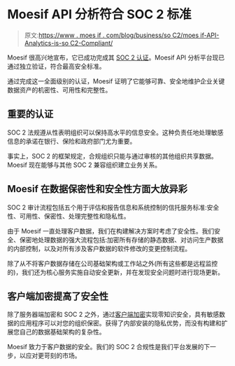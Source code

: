 # Moesif API 分析符合 SOC 2 标准

> 原文:[https://www . moes if . com/blog/business/so C2/moes if-API-Analytics-is-so C2-Compliant/](https://www.moesif.com/blog/business/soc2/Moesif-API-Analytics-is-SOC2-Compliant/)

Moesif 很高兴地宣布，它已成功完成其 [SOC 2 认证](https://us.aicpa.org/interestareas/frc/assuranceadvisoryservices/aicpasoc2report.html)。Moesif API 分析平台现已通过独立验证，符合最高安全标准。

通过完成这一全面级别的认证，Moesif 证明了它能够可靠、安全地维护企业关键数据资产的机密性、可用性和完整性。

## 重要的认证

SOC 2 法规遵从性表明组织可以保持高水平的信息安全。这种负责任地处理敏感信息的承诺在银行、保险和政府部门尤为重要。

事实上，SOC 2 的框架规定，合规组织只能与通过审核的其他组织共享数据。Moesif 现在能够与其他 SOC 2 兼容组织建立业务关系。

## Moesif 在数据保密性和安全性方面大放异彩

SOC 2 审计流程包括五个用于评估和报告信息和系统控制的信托服务标准:安全性、可用性、保密性、处理完整性和隐私性。

由于 Moesif 一直处理客户数据，我们在构建解决方案时考虑了安全性。我们安全、保密地处理数据的强大流程包括:加密所有存储的静态数据、对访问生产数据的内部控制，以及对所有涉及客户数据的软件修改的变更控制流程。

除了从不将客户数据存储在公司基础架构或工作站之外(所有这些都是远程监控的)，我们还为核心服务实施自动安全更新，并在发现安全问题时进行现场更新。

## 客户端加密提高了安全性

除了服务器端加密和 SOC 2 之外，通过[客户端加密](https://www.moesif.com/docs/platform/secure-proxy/)实现零知识安全，具有敏感数据的应用程序可以对您的组织保密。获得了内部安装的隐私优势，而没有构建和扩展您自己的数据基础架构的复杂性。

Moesif 致力于客户数据的安全。我们的 SOC 2 合规性是我们平台发展的下一步，以应对更苛刻的市场。